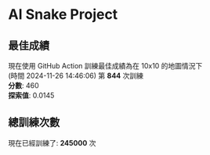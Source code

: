 
# AI Snake Project

## **最佳成績**
現在使用 GitHub Action 訓練最佳成績為在 10x10 的地圖情況下  
(時間 2024-11-26 14:46:06) 第 **844** 次訓練  
**分數**: 460  
**探索值**: 0.0145

## 總訓練次數
現在已經訓練了: **245000** 次
